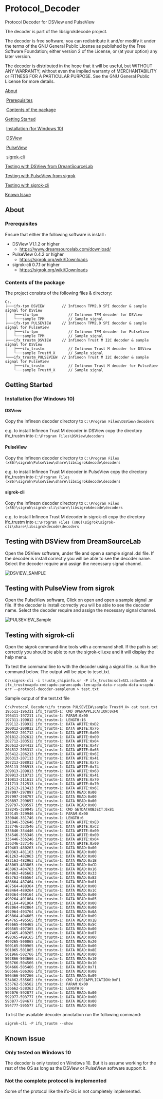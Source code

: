 # Protocol_Decoder
Protocol Decoder for DSView and PulseView

The decoder is part of the libsigrokdecode project.

The decoder is free software; you can redistribute it and/or modify
it under the terms of the GNU General Public License as published by
the Free Software Foundation; either version 2 of the License, or
(at your option) any later version.

The decoder is distributed in the hope that it will be useful,
but WITHOUT ANY WARRANTY; without even the implied warranty of
MERCHANTABILITY or FITNESS FOR A PARTICULAR PURPOSE. See the
GNU General Public License for more details.

[About](#about)

​	[Prerequisites](#prerequisites)

​	[Contents of the package](#content)

[Getting Started](#gettingstarted)

​	[Installation (for Windows 10)](#installation)

​		[DSView](#dsview)

​		[PulseView](#pulseview)

​		[sigrok-cli](#sigrok-cli)

[Testing with DSView from DreamSourceLab](#testingwithdsview)

[Testing with PulseView from sigrok](#testingwithpulseview)

[Testing with sigrok-cli](#testingwithsigrok-cli)

[Known Issue](#knownissue)



## <a name="about"></a>About

### <a name="prerequisites"></a>Prerequisites

Ensure that either the following software is install :

- DSView V1.1.2 or higher
  - https://www.dreamsourcelab.com/download/
- PulseView 0.4.2 or higher
  - https://sigrok.org/wiki/Downloads
- sigrok-cli 0.7.1 or higher
  - https://sigrok.org/wiki/Downloads

### <a name="content"></a>Contents of the package

The project consists of the following files & directory:

```CONSOLE
C:.
├───ifx-tpm_DSVIEW        // Infineon TPM2.0 SPI decoder & sample signal for DSView
│   ├───ifx-tpm              // Infineon TPM decoder for DSView
│   └───sample TPM           // Sample signal
├───ifx-tpm_PULSEVIEW     // Infineon TPM2.0 SPI decoder & sample signal for PulseView
│   ├───ifx-tpm              // Infineon TPM decoder for PulseView
│   └───sample TPM           // Sample signal
├───ifx_trustm_DSVIEW     // Infineon Trust M I2C decoder & sample signal for DSView
│   ├───ifx_trustm           // Infineon Trust M decoder for DSView
│   └───sample TrustM_X      // Sample signal
└───ifx_trustm_PULSEVIEW  // Infineon Trust M I2C decoder & sample signal for PulseView
    ├───ifx_trustm           // Infineon Trust M decoder for PulseView
    └───sample TrustM_X      // Sample signal
```



## <a name="gettingstarted"></a>Getting Started

### <a name="installation"></a>Installation (for Windows 10)

#### <a name="dsview"></a>DSView

Copy the Infineon decoder directory to `C:\Program Files\DSView\decoders`

e.g. to install Infineon Trust M decoder in DSView copy the directory ifx_trustm into `C:\Program Files\DSView\decoders`

#### <a name="pulseview"></a>PulseView

Copy the Infineon decoder directory to `C:\Program Files (x86)\sigrok\PulseView\share\libsigrokdecode\decoders`

e.g. to install Infineon Trust M decoder in PulseView copy the directory ifx_trustm into `C:\Program Files (x86)\sigrok\PulseView\share\libsigrokdecode\decoders`

#### <a name="sigrok-cli"></a>sigrok-cli

Copy the Infineon decoder directory to `C:\Program Files (x86)\sigrok\sigrok-cli\share\libsigrokdecode\decoders`

e.g. to install Infineon Trust M decoder in sigrok-cli copy the directory ifx_trustm into `C:\Program Files (x86)\sigrok\sigrok-cli\share\libsigrokdecode\decoders`

## <a name="testingwithdsview"></a>Testing with DSView from DreamSourceLab

Open the DSView software, under file and open a sample signal .dsl file. If the decoder is install correctly you will be able to see the decoder name. Select the decoder require and assign the necessary signal channel.

![DSVIEW_SAMPLE](https://github.com/tim20190215/Protocol_Decoder/tree/master/png/DSVIEW_Sample.PNG)

## <a name="testingwithpulseview"></a>Testing with PulseView from sigrok

Open the PulseView software, Click on open and open a sample signal .sr file. If the decoder is install correctly you will be able to see the decoder name. Select the decoder require and assign the necessary signal channel.

![PULSEVIEW_Sample](https://github.com/tim20190215/Protocol_Decoder/tree/master/png/PULSEVIEW_Sample.png)
## <a name="testingwithsigrok-cli"></a>Testing with sigrok-cli

Open the sigrok command-line tools with a command shell. If the path is set correctly you should be able to  run the sigrok-cli.exe and it will display the help menu.

To test the command line to with the decoder using a signal file .sr. Run the command below. The output will be pipe to teset.txt.

```CONSOLE
C:\sigrok-cli -i trustm_chipinfo.sr -P ifx_trustm:scl=SCL:sda=SDA -A ifx_trustm=apdu-cmd:apdu-param:apdu-len:apdu-data-r:apdu-data-w:apdu-err --protocol-decoder-samplenum > test.txt
```

Sample output of the test.txt file

```CONSOLE
C:\Protocol_Decoder\ifx_trustm_PULSEVIEW\sample TrustM_X> cat test.txt
195511-196311 ifx_trustm-1: CMD OPENAPPLICATION:0xF0
196411-197211 ifx_trustm-1: PARAM:0x00
197311-199012 ifx_trustm-1: LENGTH:16
199112-199912 ifx_trustm-1: DATA WRITE:0xD2
200012-200812 ifx_trustm-1: DATA WRITE:0x76
200912-201712 ifx_trustm-1: DATA WRITE:0x00
201812-202612 ifx_trustm-1: DATA WRITE:0x00
202712-203512 ifx_trustm-1: DATA WRITE:0x04
203612-204412 ifx_trustm-1: DATA WRITE:0x47
204512-205312 ifx_trustm-1: DATA WRITE:0x65
205412-206213 ifx_trustm-1: DATA WRITE:0x6E
206313-207113 ifx_trustm-1: DATA WRITE:0x41
207213-208013 ifx_trustm-1: DATA WRITE:0x75
208113-208913 ifx_trustm-1: DATA WRITE:0x74
209013-209813 ifx_trustm-1: DATA WRITE:0x68
209913-210713 ifx_trustm-1: DATA WRITE:0x41
210813-211613 ifx_trustm-1: DATA WRITE:0x70
211713-212513 ifx_trustm-1: DATA WRITE:0x70
212613-213413 ifx_trustm-1: DATA WRITE:0x6C
297097-297897 ifx_trustm-1: DATA READ:0x00
297997-298797 ifx_trustm-1: DATA READ:0x00
298897-299697 ifx_trustm-1: DATA READ:0x00
299797-300597 ifx_trustm-1: DATA READ:0x00
328245-329045 ifx_trustm-1: CMD GETDATAOBJECT:0x81
329145-329946 ifx_trustm-1: PARAM:0x00
330046-331746 ifx_trustm-1: LENGTH:6
331846-332646 ifx_trustm-1: DATA WRITE:0xE0
332746-333546 ifx_trustm-1: DATA WRITE:0xC2
333646-334446 ifx_trustm-1: DATA WRITE:0x00
334546-335346 ifx_trustm-1: DATA WRITE:0x00
335446-336246 ifx_trustm-1: DATA WRITE:0x04
336346-337146 ifx_trustm-1: DATA WRITE:0x00
479463-480263 ifx_trustm-1: DATA READ:0x00
480363-481163 ifx_trustm-1: DATA READ:0x00
481263-482063 ifx_trustm-1: DATA READ:0x00
482163-482963 ifx_trustm-1: DATA READ:0x1B
483063-483863 ifx_trustm-1: DATA READ:0xCD
483963-484763 ifx_trustm-1: DATA READ:0x16
484863-485663 ifx_trustm-1: DATA READ:0x33
485763-486564 ifx_trustm-1: DATA READ:0x82
486664-487464 ifx_trustm-1: DATA READ:0x01
487564-488364 ifx_trustm-1: DATA READ:0x00
488464-489264 ifx_trustm-1: DATA READ:0x1C
489364-490164 ifx_trustm-1: DATA READ:0x00
490264-491064 ifx_trustm-1: DATA READ:0x05
491164-491964 ifx_trustm-1: DATA READ:0x00
492064-492864 ifx_trustm-1: DATA READ:0x00
492964-493764 ifx_trustm-1: DATA READ:0x0A
493864-494665 ifx_trustm-1: DATA READ:0x09
494765-495565 ifx_trustm-1: DATA READ:0x1B
495665-496465 ifx_trustm-1: DATA READ:0x5C
496565-497365 ifx_trustm-1: DATA READ:0x00
497465-498265 ifx_trustm-1: DATA READ:0x07
498365-499165 ifx_trustm-1: DATA READ:0x00
499265-500065 ifx_trustm-1: DATA READ:0x20
500165-500965 ifx_trustm-1: DATA READ:0x00
501065-501865 ifx_trustm-1: DATA READ:0x8E
501966-502766 ifx_trustm-1: DATA READ:0x80
502866-503666 ifx_trustm-1: DATA READ:0x10
503766-504566 ifx_trustm-1: DATA READ:0x10
504666-505466 ifx_trustm-1: DATA READ:0x71
505566-506366 ifx_trustm-1: DATA READ:0x08
506466-507266 ifx_trustm-1: DATA READ:0x09
534862-535662 ifx_trustm-1: CMD CLOSEAPPLICATION:0xF1
535762-536562 ifx_trustm-1: PARAM:0x00
536662-538363 ifx_trustm-1: LENGTH:0
592076-592877 ifx_trustm-1: DATA READ:0x00
592977-593777 ifx_trustm-1: DATA READ:0x00
593877-594677 ifx_trustm-1: DATA READ:0x00
594777-595577 ifx_trustm-1: DATA READ:0x00
```

To list the available decoder annotation run the following command:

```CONSOLE
sigrok-cli -P ifx_trustm --show
```

## <a name="knownissue"></a>Known issue

### Only tested on Windows 10

The decoder is only tested on Windows 10. But it is assume working for the rest of the OS as long as the DSView or PulseView software support it.

### Not the complete protocol is implemented

Some of the protocol like the ifx-i2c is not completely implemented.



